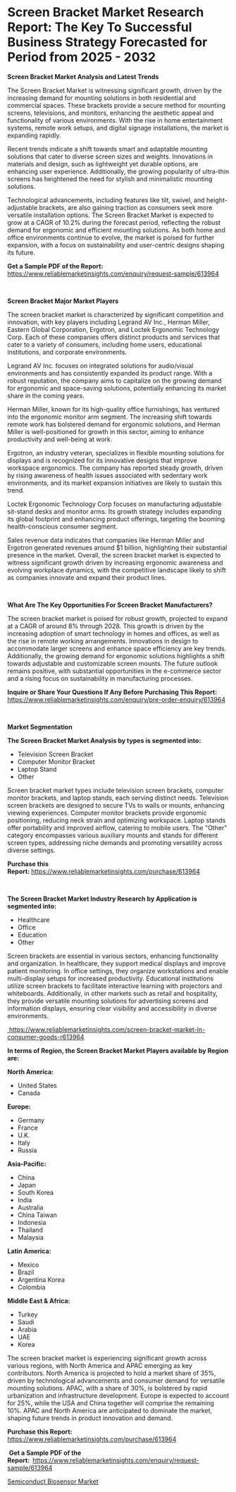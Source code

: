 <p><h1>Screen Bracket Market Research Report: The Key To Successful Business Strategy Forecasted for Period from 2025 - 2032</h1></p><p><strong>Screen Bracket Market Analysis and Latest Trends</strong></p>
<p><p>The Screen Bracket Market is witnessing significant growth, driven by the increasing demand for mounting solutions in both residential and commercial spaces. These brackets provide a secure method for mounting screens, televisions, and monitors, enhancing the aesthetic appeal and functionality of various environments. With the rise in home entertainment systems, remote work setups, and digital signage installations, the market is expanding rapidly.</p><p>Recent trends indicate a shift towards smart and adaptable mounting solutions that cater to diverse screen sizes and weights. Innovations in materials and design, such as lightweight yet durable options, are enhancing user experience. Additionally, the growing popularity of ultra-thin screens has heightened the need for stylish and minimalistic mounting solutions.</p><p>Technological advancements, including features like tilt, swivel, and height-adjustable brackets, are also gaining traction as consumers seek more versatile installation options. The Screen Bracket Market is expected to grow at a CAGR of 10.2% during the forecast period, reflecting the robust demand for ergonomic and efficient mounting solutions. As both home and office environments continue to evolve, the market is poised for further expansion, with a focus on sustainability and user-centric designs shaping its future.</p></p>
<p><strong>Get a Sample PDF of the Report:&nbsp;</strong> <a href="https://www.reliablemarketinsights.com/enquiry/request-sample/613964?utm_campaign=2261&utm_medium=2&utm_source=Github&utm_content=ia&utm_term=15022025&utm_id=screen-bracket">https://www.reliablemarketinsights.com/enquiry/request-sample/613964</a></p>
<p>&nbsp;</p>
<p><strong>Screen Bracket Major Market Players</strong></p>
<p><p>The screen bracket market is characterized by significant competition and innovation, with key players including Legrand AV Inc., Herman Miller, Eastern Global Corporation, Ergotron, and Loctek Ergonomic Technology Corp. Each of these companies offers distinct products and services that cater to a variety of consumers, including home users, educational institutions, and corporate environments.</p><p>Legrand AV Inc. focuses on integrated solutions for audio/visual environments and has consistently expanded its product range. With a robust reputation, the company aims to capitalize on the growing demand for ergonomic and space-saving solutions, potentially enhancing its market share in the coming years.</p><p>Herman Miller, known for its high-quality office furnishings, has ventured into the ergonomic monitor arm segment. The increasing shift towards remote work has bolstered demand for ergonomic solutions, and Herman Miller is well-positioned for growth in this sector, aiming to enhance productivity and well-being at work.</p><p>Ergotron, an industry veteran, specializes in flexible mounting solutions for displays and is recognized for its innovative designs that improve workspace ergonomics. The company has reported steady growth, driven by rising awareness of health issues associated with sedentary work environments, and its market expansion initiatives are likely to sustain this trend.</p><p>Loctek Ergonomic Technology Corp focuses on manufacturing adjustable sit-stand desks and monitor arms. Its growth strategy includes expanding its global footprint and enhancing product offerings, targeting the booming health-conscious consumer segment.</p><p>Sales revenue data indicates that companies like Herman Miller and Ergotron generated revenues around $1 billion, highlighting their substantial presence in the market. Overall, the screen bracket market is expected to witness significant growth driven by increasing ergonomic awareness and evolving workplace dynamics, with the competitive landscape likely to shift as companies innovate and expand their product lines.</p></p>
<p>&nbsp;</p>
<p><strong>What Are The Key Opportunities For Screen Bracket Manufacturers?</strong></p>
<p><p>The screen bracket market is poised for robust growth, projected to expand at a CAGR of around 8% through 2028. This growth is driven by the increasing adoption of smart technology in homes and offices, as well as the rise in remote working arrangements. Innovations in design to accommodate larger screens and enhance space efficiency are key trends. Additionally, the growing demand for ergonomic solutions highlights a shift towards adjustable and customizable screen mounts. The future outlook remains positive, with substantial opportunities in the e-commerce sector and a rising focus on sustainability in manufacturing processes.</p></p>
<p><strong>Inquire or Share Your Questions If Any Before Purchasing This Report:</strong> <a href="https://www.reliablemarketinsights.com/enquiry/pre-order-enquiry/613964?utm_campaign=2261&utm_medium=2&utm_source=Github&utm_content=ia&utm_term=15022025&utm_id=screen-bracket">https://www.reliablemarketinsights.com/enquiry/pre-order-enquiry/613964</a></p>
<p>&nbsp;</p>
<p><strong>Market Segmentation</strong></p>
<p><strong>The Screen Bracket Market Analysis by types is segmented into:</strong></p>
<p><ul><li>Television Screen Bracket</li><li>Computer Monitor Bracket</li><li>Laptop Stand</li><li>Other</li></ul></p>
<p><p>Screen bracket market types include television screen brackets, computer monitor brackets, and laptop stands, each serving distinct needs. Television screen brackets are designed to secure TVs to walls or mounts, enhancing viewing experiences. Computer monitor brackets provide ergonomic positioning, reducing neck strain and optimizing workspace. Laptop stands offer portability and improved airflow, catering to mobile users. The "Other" category encompasses various auxiliary mounts and stands for different screen types, addressing niche demands and promoting versatility across diverse settings.</p></p>
<p><strong>Purchase this Report:&nbsp;</strong><a href="https://www.reliablemarketinsights.com/purchase/613964?utm_campaign=2261&utm_medium=2&utm_source=Github&utm_content=ia&utm_term=15022025&utm_id=screen-bracket">https://www.reliablemarketinsights.com/purchase/613964</a></p>
<p>&nbsp;</p>
<p><strong>The Screen Bracket Market Industry Research by Application is segmented into:</strong></p>
<p><ul><li>Healthcare</li><li>Office</li><li>Education</li><li>Other</li></ul></p>
<p><p>Screen brackets are essential in various sectors, enhancing functionality and organization. In healthcare, they support medical displays and improve patient monitoring. In office settings, they organize workstations and enable multi-display setups for increased productivity. Educational institutions utilize screen brackets to facilitate interactive learning with projectors and whiteboards. Additionally, in other markets such as retail and hospitality, they provide versatile mounting solutions for advertising screens and information displays, ensuring clear visibility and accessibility in diverse environments.</p></p>
<p><a href="https://www.reliablemarketinsights.com/screen-bracket-market-in-consumer-goods-r613964?utm_campaign=2261&utm_medium=2&utm_source=Github&utm_content=ia&utm_term=15022025&utm_id=screen-bracket">&nbsp;https://www.reliablemarketinsights.com/screen-bracket-market-in-consumer-goods-r613964</a></p>
<p><strong>In terms of Region, the Screen Bracket Market Players available by Region are:</strong></p>
<p>
    <p> <strong> North America: </strong>
        <ul>
            <li>United States</li>
            <li>Canada</li>
        </ul>
        </p> 
    <p> <strong> Europe: </strong>
        <ul>
            <li>Germany</li>
            <li>France</li>
            <li>U.K.</li>
            <li>Italy</li>
            <li>Russia</li>
        </ul>
        </p> 
    <p> <strong> Asia-Pacific: </strong>
        <ul>
            <li>China</li>
            <li>Japan</li>
            <li>South Korea</li>
            <li>India</li>
            <li>Australia</li>
            <li>China Taiwan</li>
            <li>Indonesia</li>
            <li>Thailand</li>
            <li>Malaysia</li>
        </ul>
        </p> 
    <p> <strong> Latin America: </strong>
        <ul>
            <li>Mexico</li>
            <li>Brazil</li>
            <li>Argentina Korea</li>
            <li>Colombia</li>
        </ul>
        </p> 
    <p> <strong> Middle East & Africa: </strong>
        <ul>
            <li>Turkey</li>
            <li>Saudi</li>
            <li>Arabia</li>
            <li>UAE</li>
            <li>Korea</li>
        </ul>
    </p>
    </p>
<p><p>The screen bracket market is experiencing significant growth across various regions, with North America and APAC emerging as key contributors. North America is projected to hold a market share of 35%, driven by technological advancements and consumer demand for versatile mounting solutions. APAC, with a share of 30%, is bolstered by rapid urbanization and infrastructure development. Europe is expected to account for 25%, while the USA and China together will comprise the remaining 10%. APAC and North America are anticipated to dominate the market, shaping future trends in product innovation and demand.</p></p>
<p><strong>Purchase this Report: </strong><a href="https://www.reliablemarketinsights.com/purchase/613964?utm_campaign=2261&utm_medium=2&utm_source=Github&utm_content=ia&utm_term=15022025&utm_id=screen-bracket">https://www.reliablemarketinsights.com/purchase/613964</a></p>
<p>&nbsp;<strong>Get a Sample PDF of the Report:&nbsp;&nbsp;</strong><a href="https://www.reliablemarketinsights.com/enquiry/request-sample/613964?utm_campaign=2261&utm_medium=2&utm_source=Github&utm_content=ia&utm_term=15022025&utm_id=screen-bracket">https://www.reliablemarketinsights.com/enquiry/request-sample/613964</a></p>
<p><strong></strong></p>
<p><p><a href="https://github.com/manesros8/Market-Research-Report-List-1/blob/main/semiconduct-biosensor-market.md?utm_campaign=2261&utm_medium=2&utm_source=Github&utm_content=ia&utm_term=15022025&utm_id=screen-bracket">Semiconduct Biosensor Market</a></p></p>
